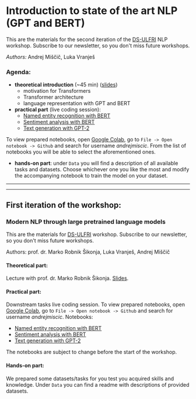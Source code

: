# Introduction to state of the art NLP (GPT and BERT)
This are the materials for the second iteration of the [DS-ULFRI](https://datascience.fri.uni-lj.si/) NLP workshop. Subscribe to our newsletter, so you don't miss future workshops.

*Authors:* Andrej Miščič, Luka Vranješ

### Agenda:
- **theoretical introduction** (~45 min) ([slides](https://github.com/andrejmiscic/NLP-workshop/blob/master/Modern_NLP_through_large_pretrained_language_models.pdf))
    - motivation for Transformers
    - Transformer architecture
    - language representation with GPT and BERT
- **practical part** (live coding session):
    - [Named entity recognition with BERT](https://github.com/andrejmiscic/NLP-workshop/blob/master/notebooks/NamedEntityRecognition.ipynb)
    - [Sentiment analysis with BERT](https://github.com/andrejmiscic/NLP-workshop/blob/master/notebooks/SentimentAnalysis.ipynb)
    - [Text generation with GPT-2](https://github.com/andrejmiscic/NLP-workshop/blob/master/notebooks/TextGeneration.ipynb)

To view prepared notebooks, open [Google Colab](https://colab.research.google.com/), go to `File -> Open notebook -> Github` and search for username *andrejmiscic*. From the list of notebooks you will be able to select the aforementioned ones.
- **hands-on part**: under `Data` you will find a description of all available tasks and datasets. Choose whichever one you like the most and modify the accompanying notebook to train the model on your dataset.

---
---

## First iteration of the workshop:
###  Modern NLP through large pretrained language models
This are the materials for [DS-ULFRI](https://datascience.fri.uni-lj.si/) workshop. Subscribe to our newsletter, so you don't miss future workshops.

Authors: prof. dr. Marko Robnik Šikonja, Luka Vranješ, Andrej Miščič

#### Theoretical part:
Lecture with prof. dr. Marko Robnik Šikonja. [Slides](https://github.com/andrejmiscic/NLP-workshop/blob/master/Modern_NLP_through_large_pretrained_language_models.pdf).

#### Practical part:
Downstream tasks live coding session. To view prepared notebooks, open [Google Colab](https://colab.research.google.com/), go to `File -> Open notebook -> Github` and search for username *andrejmiscic*.
Notebooks:
- [Named entity recognition with BERT](https://github.com/andrejmiscic/NLP-workshop/blob/master/notebooks/NamedEntityRecognition.ipynb)
- [Sentiment analysis with BERT](https://github.com/andrejmiscic/NLP-workshop/blob/master/notebooks/SentimentAnalysis.ipynb)
- [Text generation with GPT-2](https://github.com/andrejmiscic/NLP-workshop/blob/master/notebooks/TextGeneration.ipynb)

The notebooks are subject to change before the start of the workshop.

#### Hands-on part:
We prepared some datasets/tasks for you test you acquired skills and knowledge. Under `Data` you can find a readme with descriptions of provided datasets.
